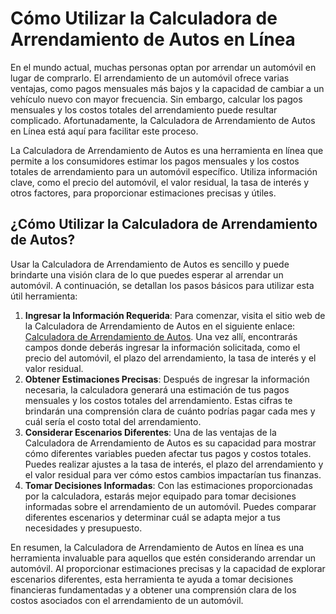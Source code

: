 Cómo Utilizar la Calculadora de Arrendamiento de Autos en Línea
===============================================================

En el mundo actual, muchas personas optan por arrendar un automóvil en lugar de comprarlo. El arrendamiento de un automóvil ofrece varias ventajas, como pagos mensuales más bajos y la capacidad de cambiar a un vehículo nuevo con mayor frecuencia. Sin embargo, calcular los pagos mensuales y los costos totales del arrendamiento puede resultar complicado. Afortunadamente, la Calculadora de Arrendamiento de Autos en Línea está aquí para facilitar este proceso.

La Calculadora de Arrendamiento de Autos es una herramienta en línea que permite a los consumidores estimar los pagos mensuales y los costos totales de arrendamiento para un automóvil específico. Utiliza información clave, como el precio del automóvil, el valor residual, la tasa de interés y otros factores, para proporcionar estimaciones precisas y útiles.

¿Cómo Utilizar la Calculadora de Arrendamiento de Autos?
--------------------------------------------------------

Usar la Calculadora de Arrendamiento de Autos es sencillo y puede brindarte una visión clara de lo que puedes esperar al arrendar un automóvil. A continuación, se detallan los pasos básicos para utilizar esta útil herramienta:

1. **Ingresar la Información Requerida**: Para comenzar, visita el sitio web de la Calculadora de Arrendamiento de Autos en el siguiente enlace: [Calculadora de Arrendamiento de Autos](https://www.onlinecalculatorsfree.com/es/financial/auto-lease-calculator.html). Una vez allí, encontrarás campos donde deberás ingresar la información solicitada, como el precio del automóvil, el plazo del arrendamiento, la tasa de interés y el valor residual.
2. **Obtener Estimaciones Precisas**: Después de ingresar la información necesaria, la calculadora generará una estimación de tus pagos mensuales y los costos totales del arrendamiento. Estas cifras te brindarán una comprensión clara de cuánto podrías pagar cada mes y cuál sería el costo total del arrendamiento.
3. **Considerar Escenarios Diferentes**: Una de las ventajas de la Calculadora de Arrendamiento de Autos es su capacidad para mostrar cómo diferentes variables pueden afectar tus pagos y costos totales. Puedes realizar ajustes a la tasa de interés, el plazo del arrendamiento y el valor residual para ver cómo estos cambios impactarían tus finanzas.
4. **Tomar Decisiones Informadas**: Con las estimaciones proporcionadas por la calculadora, estarás mejor equipado para tomar decisiones informadas sobre el arrendamiento de un automóvil. Puedes comparar diferentes escenarios y determinar cuál se adapta mejor a tus necesidades y presupuesto.

En resumen, la Calculadora de Arrendamiento de Autos en línea es una herramienta invaluable para aquellos que estén considerando arrendar un automóvil. Al proporcionar estimaciones precisas y la capacidad de explorar escenarios diferentes, esta herramienta te ayuda a tomar decisiones financieras fundamentadas y a obtener una comprensión clara de los costos asociados con el arrendamiento de un automóvil.